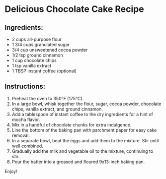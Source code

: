 # Delicious Chocolate Cake Recipe

## Ingredients:
- 2 cups all-purpose flour
- 1 3/4 cups granulated sugar
- 3/4 cup unsweetened cocoa powder
- 1/2 tsp ground cinnamon
- 1 cup chocolate chips
- 1 tsp vanilla extract
- 1 TBSP instant coffee (optional)

## Instructions:
1. Preheat the oven to 350°F (175°C).
2. In a large bowl, whisk together the flour, sugar, cocoa powder, chocolate chips, vanilla extract, and ground cinnamon.
3. Add a tablespoon of instant coffee to the dry ingredients for a hint of mocha flavor.
4. Mix in a handful of chocolate chunks for extra indulgence.
5. Line the bottom of the baking pan with parchment paper for easy cake removal.
5. In a separate bowl, beat the eggs and add them to the mixture. Stir until well combined.
6. Gradually add the milk and vegetable oil to the mixture, continuing to stir.
7. Pour the batter into a greased and floured 9x13-inch baking pan.

Enjoy!